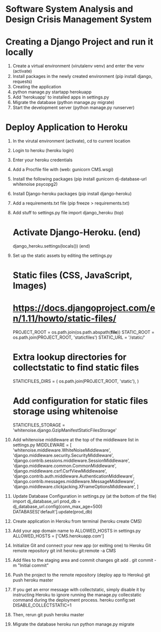 # Software System Analysis and Design Crisis Management System

# Creating a Django Project and run it locally
1. Create a virtual environment (virutalenv venv) and enter the venv (activate)
2. Install packages in the newly created environment (pip install django, requests)
3. Creating the application 
4. python manage.py startapp herokuapp
5. Add 'herokuapp' to installed apps in settings.py
6. Migrate the database (python manage.py migrate)
7. Start the development server (python manage.py runserver)

# Deploy Application to Heroku
1. In the virutal environment (activate), cd to current location
2. Login to heroku (heroku login)
3. Enter your heroku credentials
4. Add a Procfile file with (web: gunicorn CMS.wsgi)
5. Install the following packages (pip install gunicorn dj-database-url whitenoise psycopg2)
6. Install Django-heroku packages (pip install django-heroku)
7. Add a requirements.txt file (pip freeze > requirements.txt)
8. Add stuff to settings.py file
	import django_heroku (top)
	# Activate Django-Heroku. (end)
	django_heroku.settings(locals()) (end)
9. Set up the static assets by editing the settings.py
	# Static files (CSS, JavaScript, Images)
	# https://docs.djangoproject.com/en/1.11/howto/static-files/
	PROJECT_ROOT   =   os.path.join(os.path.abspath(__file__))
	STATIC_ROOT  =   os.path.join(PROJECT_ROOT, 'staticfiles')
	STATIC_URL = '/static/'

	# Extra lookup directories for collectstatic to find static files
	STATICFILES_DIRS = (
		os.path.join(PROJECT_ROOT, 'static'),
	)

	#  Add configuration for static files storage using whitenoise
	STATICFILES_STORAGE = 'whitenoise.django.GzipManifestStaticFilesStorage'
10. Add whitenoise middleware at the top of the middleware list in settings.py
	MIDDLEWARE = [
    'whitenoise.middleware.WhiteNoiseMiddleware',
    'django.middleware.security.SecurityMiddleware',
    'django.contrib.sessions.middleware.SessionMiddleware',
    'django.middleware.common.CommonMiddleware',
    'django.middleware.csrf.CsrfViewMiddleware',
    'django.contrib.auth.middleware.AuthenticationMiddleware',
    'django.contrib.messages.middleware.MessageMiddleware',
    'django.middleware.clickjacking.XFrameOptionsMiddleware',
	]
11. Update Database Configuration in settings.py (at the bottom of the file)
	import dj_database_url 
	prod_db  =  dj_database_url.config(conn_max_age=500)
	DATABASES['default'].update(prod_db)
12. Create application in Heroku from terminal (heroku create CMS)
13. Add your app domain name to ALLOWED_HOSTS in settings.py
	ALLOWED_HOSTS = ['CMS.herokuapp.com']
14. Initialize Git and connect your new app (or exiting one) to Heroku Git remote repository 
	git init
	heroku git:remote -a CMS
15. Add files to the staging area and commit changes
	git add .
	git commit -m "Initial commit"
16. Push the project to the remote repository (deploy app to Heroku)
	git push heroku master
17. If you get an error message with collectstatic, simply disable it by instructing Heroku to ignore running the manage.py collecstatic command during the deployment process.
	heroku config:set DISABLE_COLLECTSTATIC=1
18. Then, rerun
	git push heroku master
19. Migrate the database
	heroku run python manage.py migrate



 
